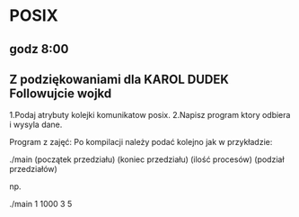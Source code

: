 # POSIX
## godz 8:00
## Z podziękowaniami dla KAROL DUDEK Followujcie wojkd 
1.Podaj atrybuty kolejki komunikatow posix.
2.Napisz program ktory odbiera i wysyla dane.

Program z zajęć:
Po kompilacji należy podać kolejno jak w przykładzie:

./main (początek przedziału) (koniec przedziału) (ilość procesów) (podział przedziałów)

np.

./main 1 1000 3 5

